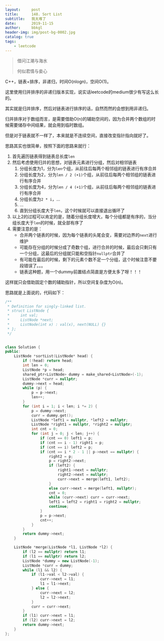 ```yaml
---
layout:     post
title:      148. Sort List
subtitle:   我太难了
date:       2019-11-15
author:     bbkgl
header-img: img/post-bg-0002.jpg
catalog: true
tags:
    - leetcode
---
```


>借问江潮与海水
>
>何似君情与妾心

C++，链表+排序，非递归，时间O(nlogn)，空间O(1)。

这里使用归并排序的非递归版本实现，说实话leetcode的medium很少有写这么长的。

其实就是归并排序，然后对链表进行排序的话，自然而然的会想到用非递归。

归并排序对于数组而言，是需要借助O(n)的辅助空间的，因为合并两个数组的时候需要储存中间结果，就会用到临时数组。

但是对于链表就不一样了，本来就是不连续空间，直接改变指针指向就好了。

思路其实也很简单，按照下面的思路来就行：

1. 首先遍历链表得到链表总长度`len`
2. 然后考虑使用归并的思想，对链表元素进行分组，然后对相邻链表
    1. 分组长度为1，分为`len`个组，从前往后每两个相邻组的链表进行有序合并
    2. 分组长度为2，分为`len / 2 (+1)`个组，从前往后每两个相邻组的链表进行有序合并
    3. 分组长度为4，分为`len / 4 (+1)`个组，从前往后每两个相邻组的链表进行有序合并
    4. 分组长度为`2 * i`，...
    5. ...
    6. 直到分组长度大于`len`，这个时候就可以直接退出循环了
3. 以上2的过程可以肯定的是，随着分组长度增大，每个分组都是有序的，当分组长度大于`len`的时候，就全部有序了
4. 需要注意的是：
    - 合并两个链表的时候，因为每个链表的头尾会变，需要对边界的`next`进行维护
    - 可能存在分组的时候分成了奇数个组，进行合并的时候，最后会只剩只有一个分组，这最后的分组就只能和空指针`nullptr`合并了
    - 有可能在最后的时候，剩下的元素个数不足一个分组，这个时候注意不要段错误了。。。
    - 链表这种题，用一个dummy前置结点简直是方便太多了呀！！！

这样就只会借助固定个数的辅助指针，所以空间复杂度为O(n)。

思路就是上面说的，代码如下：

```cpp
/**
 * Definition for singly-linked list.
 * struct ListNode {
 *     int val;
 *     ListNode *next;
 *     ListNode(int x) : val(x), next(NULL) {}
 * };
 */

 
class Solution {
public:
    ListNode *sortList(ListNode* head) {
        if (!head) return head;
        int len = 0;
        ListNode *p = head;
        shared_ptr<ListNode> dummy = make_shared<ListNode>(-1);
        ListNode *curr = nullptr;
        dummy->next = head;
        while (p) {
            p = p->next;
            len++;
        }
        for (int i = 1; i < len; i *= 2) {
            p = dummy->next;
            curr = dummy.get();
            ListNode *left1 = nullptr, *left2 = nullptr;
            ListNode *right1 = nullptr, *right2 = nullptr;
            int cnt = 0;
            for (int j = 0; j < len; j++) {
                if (cnt == 0) left1 = p;
                if (cnt == i - 1) right1 = p;
                if (cnt == i) left2 = p;
                if (cnt == i * 2 - 1 || p->next == nullptr) {
                    right2 = p;
                    p = right2->next;
                    if (left2) {
                        right1->next = nullptr;
                        right2->next = nullptr;
                        curr->next = merge(left1, left2);
                    }
                    else curr->next = merge(left1, nullptr);
                    cnt = 0;
                    while (curr->next) curr = curr->next;
                    left1 = left2 = right1 = right2 = nullptr;
                    continue;
                }
                p = p->next;
                cnt++;
            }
        }
        return dummy->next;
    }

    ListNode *merge(ListNode *l1, ListNode *l2) {
        if (l2 == nullptr) return l1;
        if (l1 == nullptr) return l2;
        ListNode *dummy = new ListNode(-1);
        ListNode *curr = dummy;
        while (l1 && l2) {
            if (l1->val < l2->val) {
                curr->next = l1;
                l1 = l1->next;
            } else {
                curr->next = l2;
                l2 = l2->next;
            }
            curr = curr->next;
        }
        if (l1) curr->next = l1;
        if (l2) curr->next = l2;
        return dummy->next;
    }
};
```

